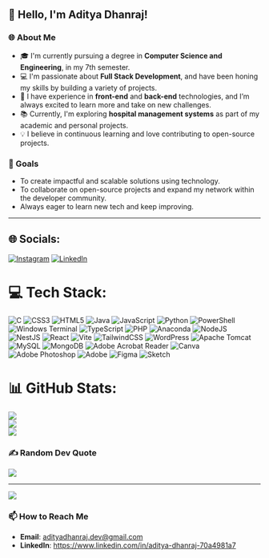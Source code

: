 
## 👋 Hello, I'm Aditya Dhanraj!

### 🌐 About Me
- 🎓 I'm currently pursuing a degree in **Computer Science and Engineering**, in my 7th semester.
- 💻 I'm passionate about **Full Stack Development**, and have been honing my skills by building a variety of projects.
- 🚀 I have experience in **front-end** and **back-end** technologies, and I’m always excited to learn more and take on new challenges.
- 📚 Currently, I'm exploring **hospital management systems** as part of my academic and personal projects.
- 💡 I believe in continuous learning and love contributing to open-source projects.

### 🌟 Goals
- To create impactful and scalable solutions using technology.
- To collaborate on open-source projects and expand my network within the developer community.
- Always eager to learn new tech and keep improving.



---


## 🌐 Socials:
[![Instagram](https://img.shields.io/badge/Instagram-%23E4405F.svg?logo=Instagram&logoColor=white)](https://instagram.com/dhanraj_aadi) [![LinkedIn](https://img.shields.io/badge/LinkedIn-%230077B5.svg?logo=linkedin&logoColor=white)](https://linkedin.com/in/aditya-dhanraj-70a4981a7) 

# 💻 Tech Stack:
![C](https://img.shields.io/badge/c-%2300599C.svg?style=plastic&logo=c&logoColor=white) ![CSS3](https://img.shields.io/badge/css3-%231572B6.svg?style=plastic&logo=css3&logoColor=white) ![HTML5](https://img.shields.io/badge/html5-%23E34F26.svg?style=plastic&logo=html5&logoColor=white) ![Java](https://img.shields.io/badge/java-%23ED8B00.svg?style=plastic&logo=openjdk&logoColor=white) ![JavaScript](https://img.shields.io/badge/javascript-%23323330.svg?style=plastic&logo=javascript&logoColor=%23F7DF1E) ![Python](https://img.shields.io/badge/python-3670A0?style=plastic&logo=python&logoColor=ffdd54) ![PowerShell](https://img.shields.io/badge/PowerShell-%235391FE.svg?style=plastic&logo=powershell&logoColor=white) ![Windows Terminal](https://img.shields.io/badge/Windows%20Terminal-%234D4D4D.svg?style=plastic&logo=windows-terminal&logoColor=white) ![TypeScript](https://img.shields.io/badge/typescript-%23007ACC.svg?style=plastic&logo=typescript&logoColor=white) ![PHP](https://img.shields.io/badge/php-%23777BB4.svg?style=plastic&logo=php&logoColor=white) ![Anaconda](https://img.shields.io/badge/Anaconda-%2344A833.svg?style=plastic&logo=anaconda&logoColor=white) ![NodeJS](https://img.shields.io/badge/node.js-6DA55F?style=plastic&logo=node.js&logoColor=white) ![NestJS](https://img.shields.io/badge/nestjs-%23E0234E.svg?style=plastic&logo=nestjs&logoColor=white) ![React](https://img.shields.io/badge/react-%2320232a.svg?style=plastic&logo=react&logoColor=%2361DAFB) ![Vite](https://img.shields.io/badge/vite-%23646CFF.svg?style=plastic&logo=vite&logoColor=white) ![TailwindCSS](https://img.shields.io/badge/tailwindcss-%2338B2AC.svg?style=plastic&logo=tailwind-css&logoColor=white) ![WordPress](https://img.shields.io/badge/WordPress-%23117AC9.svg?style=plastic&logo=WordPress&logoColor=white) ![Apache Tomcat](https://img.shields.io/badge/apache%20tomcat-%23F8DC75.svg?style=plastic&logo=apache-tomcat&logoColor=black) ![MySQL](https://img.shields.io/badge/mysql-4479A1.svg?style=plastic&logo=mysql&logoColor=white) ![MongoDB](https://img.shields.io/badge/MongoDB-%234ea94b.svg?style=plastic&logo=mongodb&logoColor=white) ![Adobe Acrobat Reader](https://img.shields.io/badge/Adobe%20Acrobat%20Reader-EC1C24.svg?style=plastic&logo=Adobe%20Acrobat%20Reader&logoColor=white) ![Canva](https://img.shields.io/badge/Canva-%2300C4CC.svg?style=plastic&logo=Canva&logoColor=white) ![Adobe Photoshop](https://img.shields.io/badge/adobe%20photoshop-%2331A8FF.svg?style=plastic&logo=adobe%20photoshop&logoColor=white) ![Adobe](https://img.shields.io/badge/adobe-%23FF0000.svg?style=plastic&logo=adobe&logoColor=white) ![Figma](https://img.shields.io/badge/figma-%23F24E1E.svg?style=plastic&logo=figma&logoColor=white) ![Sketch](https://img.shields.io/badge/Sketch-FFB387?style=plastic&logo=sketch&logoColor=black)
# 📊 GitHub Stats:
![](https://github-readme-stats.vercel.app/api?username=adityadhanraj24&theme=radical&hide_border=false&include_all_commits=true&count_private=true)<br/>
![](https://github-readme-streak-stats.herokuapp.com/?user=adityadhanraj24&theme=radical&hide_border=false)<br/>
![](https://github-readme-stats.vercel.app/api/top-langs/?username=adityadhanraj24&theme=radical&hide_border=false&include_all_commits=true&count_private=true&layout=compact)

### ✍️ Random Dev Quote
![](https://quotes-github-readme.vercel.app/api?type=horizontal&theme=tokyonight)

---
[![](https://visitcount.itsvg.in/api?id=adityadhanraj24&icon=5&color=0)](https://visitcount.itsvg.in)

<!-- Proudly created with GPRM ( https://gprm.itsvg.in ) -->
### 📫 How to Reach Me
- **Email**: adityadhanraj.dev@gmail.com
- **LinkedIn**: https://www.linkedin.com/in/aditya-dhanraj-70a4981a7

